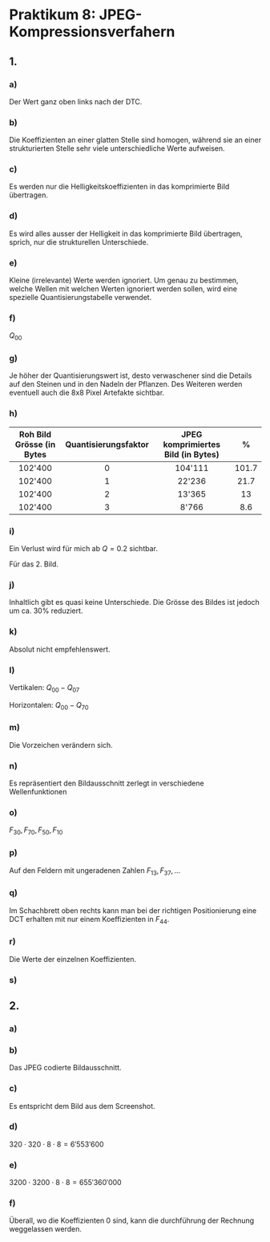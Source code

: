 # Praktikum 8: JPEG-Kompressionsverfahern

## 1.

### a)

Der Wert ganz oben links nach der DTC.

### b)

Die Koeffizienten an einer glatten Stelle sind homogen, während sie an einer strukturierten Stelle sehr viele unterschiedliche Werte aufweisen.

### c)

Es werden nur die Helligkeitskoeffizienten in das komprimierte Bild übertragen.

### d)

Es wird alles ausser der Helligkeit in das komprimierte Bild übertragen, sprich, nur die strukturellen Unterschiede.

### e)

Kleine (irrelevante) Werte werden ignoriert. Um genau zu bestimmen, welche Wellen mit welchen Werten ignoriert werden sollen, wird eine spezielle Quantisierungstabelle verwendet.

### f)

$Q_{00}$

### g)

Je höher der Quantisierungswert ist, desto verwaschener sind die Details auf den Steinen und in den Nadeln der Pflanzen. Des Weiteren werden eventuell auch die 8x8 Pixel Artefakte sichtbar.

### h)

|Roh Bild Grösse (in Bytes|Quantisierungsfaktor|JPEG komprimiertes Bild (in Bytes)|%|
|:-:|:-:|:-:|:-:|
|102'400|0|104'111|101.7|
|102'400|1|22'236|21.7|
|102'400|2|13'365|13|
|102'400|3|8'766|8.6|

### i)

Ein Verlust wird für mich ab $Q = 0.2$ sichtbar.

Für das 2. Bild.

### j)

Inhaltlich gibt es quasi keine Unterschiede. Die Grösse des Bildes ist jedoch um ca. 30% reduziert.

### k)

Absolut nicht empfehlenswert.

### l)

Vertikalen: $Q_{00} - Q_{07}$

Horizontalen: $Q_{00} - Q_{70}$

### m)

Die Vorzeichen verändern sich.

### n)

Es repräsentiert den Bildausschnitt zerlegt in verschiedene Wellenfunktionen

### o)

$F_{30}, F_{70}, F_{50}, F_{10}$

### p)

Auf den Feldern mit ungeradenen Zahlen $F_{13}, F_{37}, \dots$

### q)

Im Schachbrett oben rechts kann man bei der richtigen Positionierung eine DCT erhalten mit nur einem Koeffizienten in $F_{44}$.

### r)

Die Werte der einzelnen Koeffizienten.

### s)

## 2.

### a)

### b)

Das JPEG codierte Bildausschnitt.

### c)

Es entspricht dem Bild aus dem Screenshot.

### d)

$320 \cdot 320 \cdot 8 \cdot 8 = 6'553'600$

### e)

$3200 \cdot 3200 \cdot 8 \cdot 8 = 655'360'000$

### f)

Überall, wo die Koeffizienten 0 sind, kann die durchführung der Rechnung weggelassen werden.
